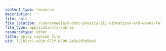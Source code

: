 ```yaml
---
content_type: resource
description: ''
file: null
file_location: /coursemedia/8-03sc-physics-iii-vibrations-and-waves-fall-2016/72182cc1e92b572fb70b245e2d5d50a0_RhIh1zw0-BM.vtt
file_type: application/x-subrip
resourcetype: Other
title: 3play caption file
uid: 72182cc1-e92b-572f-b70b-245e2d5d50a0
---
```


